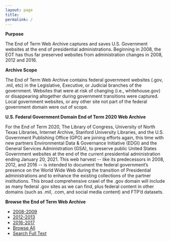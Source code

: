 ```yaml
---
layout: page
title: 
permalink: /
---
```


**Purpose**

The End of Term Web Archive captures and saves U.S. Government websites at the end of
presidential administrations. Beginning in 2008, the EOT has thus far preserved websites from
administration changes in 2008, 2012 and 2016.

**Archive Scope**

The End of Term Web Archive contains federal government websites (.gov, .mil, etc) in the
Legislative, Executive, or Judicial branches of the government. Websites that were at risk of
changing (i.e., whitehouse.gov) or disappearing altogether during government transitions were
captured. Local government websites, or any other site not part of the federal government domain
were out of scope.

**U.S. Federal Government Domain End of Term 2020 Web Archive**

For the End of Term 2020, The Library of Congress, University of North Texas Libraries,
Internet Archive, Stanford University Libraries, and the U.S. Government Publishing Office (GPO)
are joining efforts again, this time with new partners Environmental Data & Governance Initiative
(EDGI) and the General Services Administration (GSA), to preserve public United States Government
websites at the end of the current presidential administration ending January 20, 2021. This web
harvest -- like its predecessors in 2008, 2012, and 2016 -- is intended to document the federal
government’s presence on the World Wide Web during the transition of Presidential
administrations and to enhance the existing collections of the partner institutions.
This broad comprehensive crawl of the .gov domain will include as many federal .gov sites as we
can find, plus federal content in other domains (such as .mil, .com, and social media content)
and FTP’d datasets.

**Browse the End of Term Web Archive**

* [2008-2009][eot_2008]
* [2012-2013][eot_2012]
* [2016-2017][eot_2016]
* [Browse All][eot_all]
* [Search Full Text][eot_full_text]

[eot_2008]: http://eotarchive.cdlib.org/search?f1-administration=2008
[eot_2012]: http://eotarchive.cdlib.org/search?f1-administration=2012
[eot_2016]: http://eotarchive.cdlib.org/search?f1-administration=2016
[eot_all]: http://eotarchive.cdlib.org/search?browse-all=yes
[eot_full_text]: http://eot.us.archive.org/search/
